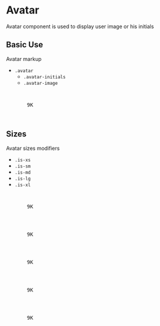 # Avatar

Avatar component is used to display user image or his initials

## Basic Use

Avatar markup

- `.avatar`
  - `.avatar-initials`
  - `.avatar-image`

<snippeter>
<pre>
<figure class="avatar">
  <span class="avatar-initials">9K</span>
</figure>
</pre>
</snippeter>

## Sizes

Avatar sizes modifiers

- `.is-xs`
- `.is-sm`
- `.is-md`
- `.is-lg`
- `.is-xl`

<snippeter>
<pre>
<figure class="avatar is-xs">
  <span class="avatar-initials">9K</span>
</figure>
<figure class="avatar is-sm">
  <span class="avatar-initials">9K</span>
</figure>
<figure class="avatar is-md">
  <span class="avatar-initials">9K</span>
</figure>
<figure class="avatar is-lg">
  <span class="avatar-initials">9K</span>
</figure>
<figure class="avatar is-xl">
  <span class="avatar-initials">9K</span>
</figure>
</pre>
</snippeter>
